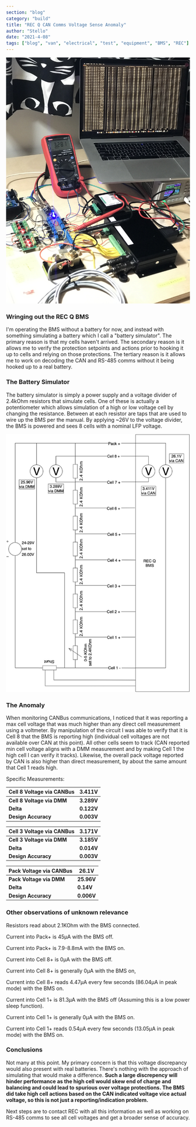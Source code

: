 ```yaml
---
section: "blog"
category: "build"
title: "REC Q CAN Comms Voltage Sense Anomaly"
author: "Stello"
date: "2021-4-08"
tags: ["blog", "van", "electrical", "test", "equipment", "BMS", "REC"]
---
```


![](REC-Q-CAN-Comms-Voltage-Sense-Anomaly.JPG)

### Wringing out the REC Q BMS

I'm operating the BMS without a battery for now, and instead with something simulating a battery which I call a "battery simulator".  The primary reason is that my cells haven't arrived.  The secondary reason is it allows me to verify the protection setpoints and actions prior to hooking it up to cells and relying on those protections.  The tertiary reason is it allows me to work on decoding the CAN and RS-485 comms without it being hooked up to a real battery.



### The Battery Simulator

The battery simulator is simply a power supply and a voltage divider of 2.4kOhm resistors that simulate cells.  One of these is actually a potentiometer which allows simulation of a high or low voltage cell by changing the resistance.  Between at each resistor are taps that are used to wire up the BMS per the manual.  By applying ~26V to the voltage divider, the BMS is powered and sees 8 cells with a nominal LFP voltage.

![](Battery_Simulator.jpg)

### The Anomaly

When monitoring CANBus communications, I noticed that it was reporting a max cell voltage that was much higher than any direct cell measurement using a voltmeter.  By manipulation of the circuit I was able to verify that it is Cell 8 that the BMS is reporting high (individual cell voltages are not available over CAN at this point).  All other cells seem to track (CAN reported min cell voltage aligns with a DMM measurement and by making Cell 1 the high cell I can verify it tracks).  Likewise, the overall pack voltage reported by CAN is also higher than direct measurement, by about the same amount that Cell 1 reads high.

Specific Measurements:

| Cell 8 Voltage via CANBus | 3.411V |
| ------------------------- | ------ |
| **Cell 8 Voltage via DMM**  | **3.289V** |
| **Delta**                 | **0.122V** |
| **Design Accuracy**       | **0.003V** |

| Cell 3 Voltage via CANBus  | 3.171V     |
| -------------------------- | ---------- |
| **Cell 3 Voltage via DMM** | **3.185V** |
| **Delta**                  | **0.014V** |
| **Design Accuracy**        | **0.003V** |

| Pack Voltage via CANBus  | 26.1V      |
| ------------------------ | ---------- |
| **Pack Voltage via DMM** | **25.96V** |
| **Delta**                | **0.14V**  |
| **Design Accuracy**      | **0.006V** |

### Other observations of unknown relevance

Resistors read about 2.1KOhm with the BMS connected.

Current into Pack+ is 45µA with the BMS off.

Current into Pack+ is 7.9-8.8mA with the BMS on.

Current into Cell 8+ is 0µA with the BMS off.

Current into Cell 8+ is generally 0µA with the BMS on, 

Current into Cell 8+ reads 4.47µA every few seconds (86.04µA in peak mode) with the BMS on.

Current into Cell 1+ is 81.3µA with the BMS off (Assuming this is a low power sleep function).

Current into Cell 1+ is generally 0µA with the BMS on.

Current into Cell 1+ reads 0.54µA every few seconds (13.05µA in peak mode) with the BMS on.

### Conclusions

Not many at this point.  My primary concern is that this voltage discrepancy would also present with real batteries.  There's nothing with the approach of simulating that would make a difference.  **Such a large discrepency will hinder performance as the high cell would skew end of charge and balancing and could lead to spurious over voltage protections.  The BMS did take high cell actions based on the CAN indicated voltage vice actual voltage, so this is not just a reporting/indication problem.**

Next steps are to contact REC with all this information as well as working on RS-485 comms to see all cell voltages and get a broader sense of accuracy.